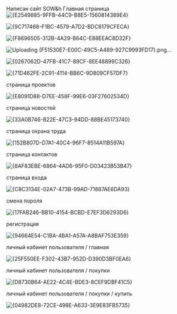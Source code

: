 Написан сайт SOW&h
Главная страница 
![{E2549885-9FFB-44C9-B8E5-1560814389E4}](https://github.com/user-attachments/assets/abf14c05-58ab-4644-ae5f-69c16da98bb6)


![{9C717468-F1BC-4579-A7D2-BDC8179CFECA}](https://github.com/user-attachments/assets/5c23fc2e-04a3-4c1d-8226-c590481e28d0)


![{F8696505-312B-4A29-B64C-E88EEAC8D32F}](https://github.com/user-attachments/assets/c4e5e0ea-db51-4b89-a413-383892ebbd7f)


![Uploading {F51530E7-E00C-49C5-A489-927C9993FD17}.png…]()


![{0267062D-47FB-41C7-89CF-8EE48899C326}](https://github.com/user-attachments/assets/a22f5989-b741-4ade-ada1-d01958bd48bb)


![{71D462FE-2C91-4114-BB6C-9D809CF57DF7}](https://github.com/user-attachments/assets/7d8ee0dd-e219-49a3-bf79-6de7134ac278)


 страница проектов 


 ![{E8091D88-D7EE-458F-99E6-03F27602534D}](https://github.com/user-attachments/assets/53ccaa6d-068d-4a2f-9342-cba4a8c41585)

страница новостей 


![{33A0B746-B22E-47C3-94DD-88BE45173740}](https://github.com/user-attachments/assets/e9226da6-2cdf-47fc-8db3-5f3cc4da3f6a)

страница охрана труда 


![{152B807D-D7A1-40C4-96F7-8514A11B597A}](https://github.com/user-attachments/assets/689eaeef-02b3-464d-9395-33699d3d9acb)

страница контактов 


![{8AF83EBE-6864-4AD6-95F0-D03423B53B47}](https://github.com/user-attachments/assets/7da48208-535b-47be-9fba-88e0bcd6969c)

страница входа 


![{C8C3134E-02A7-473B-99AD-71887AE6DA93}](https://github.com/user-attachments/assets/febae6e3-05c7-4a5a-a967-3a4a1bc1a1db)

смена пороля 


![{17FAB246-BB10-4154-BCBD-E7EF3D6293D6}](https://github.com/user-attachments/assets/adbe5e05-3289-4b2a-871d-67cbaeca4fc8)

регистрация 


![{94664E54-C1BA-4BA1-A57A-A8BAF753E359}](https://github.com/user-attachments/assets/abb08830-6655-4906-b346-9370daef79ce)

личный кабинет пользователя /  главная 



![{25F550EE-F302-43B7-952D-D390D3BF0EA6}](https://github.com/user-attachments/assets/42f9e8c9-de9d-442e-b2a1-03a8dfe877ec)

личный кабинет пользователя / покупки 


![{D8730B64-AE22-4C4E-BDE3-8CEF9DBF41C5}](https://github.com/user-attachments/assets/b53545da-8cb8-453e-92b6-a27f67e6d975)


личный кабинет пользователя / покупки /  купить 


![{04982DE8-72CE-498E-A633-3E9E83FB5735}](https://github.com/user-attachments/assets/1c1db6a3-2c05-46d4-b3c0-d7ab07b64c10)


